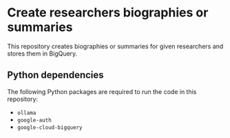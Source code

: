 # Create researchers biographies or summaries

This repository creates biographies or summaries for given researchers and stores them in BigQuery.

## Python dependencies

The following Python packages are required to run the code in this repository:

* `ollama`
* `google-auth`
* `google-cloud-bigquery`